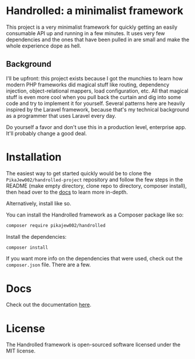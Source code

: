 # Handrolled: a minimalist framework

This project is a very minimalist framework for quickly getting an easily consumable API up and running in a few minutes.
It uses very few dependencies and the ones that have been pulled in are small and make the whole experience dope as hell.

## Background

I'll be upfront: this project exists because I got the munchies to learn how modern PHP frameworks did magical stuff like routing, dependency injection, object-relational mappers, load configuration, etc. All that magical stuff is even more cool when you pull back the curtain and dig into some code and try to implement it for yourself. Several patterns here are heavily inspired by the Laravel framework, because that's my technical background as a programmer that uses Laravel every day.

Do yourself a favor and don't use this in a production level, enterprise app. It'll probably change a good deal.

# Installation

The easiest way to get started quickly would be to clone the `PikaJew002/handrolled-project` repository and follow the few steps in the README (make empty directory, clone repo to directory, composer install), then head over to the [docs](https://pikajew002.github.io/handrolled/) to learn more in-depth.

Alternatively, install like so.

You can install the Handrolled framework as a Composer package like so:

```sh
composer require pikajew002/handrolled
```

Install the dependencies:

```sh
composer install
```

If you want more info on the dependencies that were used, check out the `composer.json` file. There are a few.

# Docs

Check out the documentation [here](https://pikajew002.github.io/handrolled/).

# License
The Handrolled framework is open-sourced software licensed under the MIT license.
